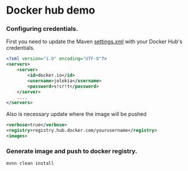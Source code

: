 # Docker hub demo

### Configuring credentials.

First you need to update the Maven [settings.xml](https://dmp.fabric8.io/#authentication) with your Docker Hub's credentials.

```xml
<?xml version="1.0" encoding="UTF-8"?>
<servers>
    <server>
        <id>docker.io</id>
        <username>jolokia</username>
        <password>s!cr!t</password>
    </server>
    ....
</servers>
```

Also is necessary update where the image will be pushed

```xml
<verbose>true</verbose>
<registry>registry.hub.docker.com/yourusername</registry>
<images>
```



### Generate image and push to docker registry.

```
mvnn clean install
```
